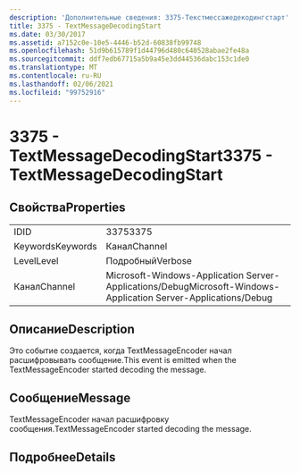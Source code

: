 ```yaml
---
description: 'Дополнительные сведения: 3375-Текстмессажедекодингстарт'
title: 3375 - TextMessageDecodingStart
ms.date: 03/30/2017
ms.assetid: a7152c0e-10e5-4446-b52d-60838fb99748
ms.openlocfilehash: 51d9b615789f1d44796d480c640528abae2fe48a
ms.sourcegitcommit: ddf7edb67715a5b9a45e3dd44536dabc153c1de0
ms.translationtype: MT
ms.contentlocale: ru-RU
ms.lasthandoff: 02/06/2021
ms.locfileid: "99752916"
---
```

# <a name="3375---textmessagedecodingstart"></a><span data-ttu-id="f8ce0-103">3375 - TextMessageDecodingStart</span><span class="sxs-lookup"><span data-stu-id="f8ce0-103">3375 - TextMessageDecodingStart</span></span>

## <a name="properties"></a><span data-ttu-id="f8ce0-104">Свойства</span><span class="sxs-lookup"><span data-stu-id="f8ce0-104">Properties</span></span>  
  
|||  
|-|-|  
|<span data-ttu-id="f8ce0-105">ID</span><span class="sxs-lookup"><span data-stu-id="f8ce0-105">ID</span></span>|<span data-ttu-id="f8ce0-106">3375</span><span class="sxs-lookup"><span data-stu-id="f8ce0-106">3375</span></span>|  
|<span data-ttu-id="f8ce0-107">Keywords</span><span class="sxs-lookup"><span data-stu-id="f8ce0-107">Keywords</span></span>|<span data-ttu-id="f8ce0-108">Канал</span><span class="sxs-lookup"><span data-stu-id="f8ce0-108">Channel</span></span>|  
|<span data-ttu-id="f8ce0-109">Level</span><span class="sxs-lookup"><span data-stu-id="f8ce0-109">Level</span></span>|<span data-ttu-id="f8ce0-110">Подробный</span><span class="sxs-lookup"><span data-stu-id="f8ce0-110">Verbose</span></span>|  
|<span data-ttu-id="f8ce0-111">Канал</span><span class="sxs-lookup"><span data-stu-id="f8ce0-111">Channel</span></span>|<span data-ttu-id="f8ce0-112">Microsoft-Windows-Application Server-Applications/Debug</span><span class="sxs-lookup"><span data-stu-id="f8ce0-112">Microsoft-Windows-Application Server-Applications/Debug</span></span>|  
  
## <a name="description"></a><span data-ttu-id="f8ce0-113">Описание</span><span class="sxs-lookup"><span data-stu-id="f8ce0-113">Description</span></span>  

 <span data-ttu-id="f8ce0-114">Это событие создается, когда TextMessageEncoder начал расшифровывать сообщение.</span><span class="sxs-lookup"><span data-stu-id="f8ce0-114">This event is emitted when the TextMessageEncoder started decoding the message.</span></span>  
  
## <a name="message"></a><span data-ttu-id="f8ce0-115">Сообщение</span><span class="sxs-lookup"><span data-stu-id="f8ce0-115">Message</span></span>  

 <span data-ttu-id="f8ce0-116">TextMessageEncoder начал расшифровку сообщения.</span><span class="sxs-lookup"><span data-stu-id="f8ce0-116">TextMessageEncoder started decoding the message.</span></span>  
  
## <a name="details"></a><span data-ttu-id="f8ce0-117">Подробнее</span><span class="sxs-lookup"><span data-stu-id="f8ce0-117">Details</span></span>
